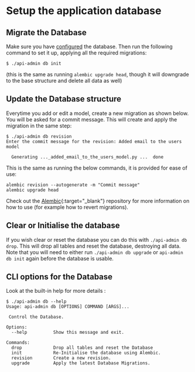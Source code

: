 # Setup the application database

## Migrate the Database

Make sure you have [configured](dot-env.md) the database. Then
run the following command to set it up, applying all the required migrations:

```console
$ ./api-admin db init
```

(this is the same as running `alembic upgrade head`, though it will downgrade to
the base structure and delete all data as well)

## Update the Database structure

Everytime you add or edit a model, create a new migration as shown below. You
will be asked for a commit message. This will create and apply the migration in
the same step:

```console
$ ./api-admin db revision
Enter the commit message for the revision: Added email to the users model

  Generating ..._added_email_to_the_users_model.py ...  done
```

This is the same as running the below commands, it is provided for ease of use:

```console
alembic revision --autogenerate -m "Commit message"
alembic upgrade head
```

Check out the [Alembic](https://github.com/sqlalchemy/alembic){:target="_blank"}
repository for more information on how to use (for example how to revert
migrations).

## Clear or Initialise the database

If you wish clear or reset the database you can do this with `./api-admin db
drop`. This will drop all tables and reset the database, destroying all data.
Note that you will need to either run `./api-admin db upgrade` or `api-admin db
init` again before the database is usable.

## CLI options for the Database

Look at the built-in help for more details :

```console
$ ./api-admin db --help
Usage: api-admin db [OPTIONS] COMMAND [ARGS]...

 Control the Database.

Options:
  --help          Show this message and exit.

Commands:
  drop            Drop all tables and reset the Database
  init            Re-Initialise the database using Alembic.
  revision        Create a new revision.
  upgrade         Apply the latest Database Migrations.
```
